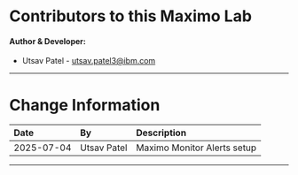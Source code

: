 
# Contributors to this Maximo Lab

#### Author & Developer:

- Utsav Patel - <utsav.patel3@ibm.com>

---

# Change Information

|Date      |By             | Description                                           |
|:---------|:--------------|:------------------------------------------------------|
|2025-07-04|Utsav Patel    |Maximo Monitor Alerts setup                    |


---
